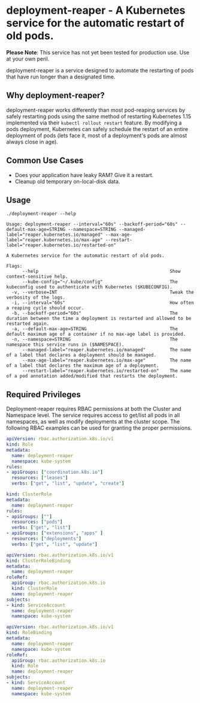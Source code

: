 deployment-reaper - A Kubernetes service for the automatic restart of old pods.
==========

**Please Note**: This service has not yet been tested for production use. Use at your own peril.

deployment-reaper is a service designed to automate the restarting of pods that
have run longer than a designated time.

Why deployment-reaper?
----------

deployment-reaper works differently than most pod-reaping services by safely
restarting pods using the same method of restarting Kubernetes 1.15 implemented
via their `kubectl rollout restart` feature. By modifying a pods deployment, 
Kubernetes can safely schedule the restart of an entire deployment of pods
(lets face it, most of a deployment's pods are almost always close in age).

Common Use Cases
----------

* Does your application have leaky RAM? Give it a restart.
* Cleanup old temporary on-local-disk data.

Usage
-----

`./deployment-reaper --help`

```
Usage: deployment-reaper --interval="60s" --backoff-period="60s" --default-max-age=STRING --namespace=STRING --managed-label="reaper.kubernetes.io/managed" --max-age-label="reaper.kubernetes.io/max-age" --restart-label="reaper.kubernetes.io/restarted-on"

A Kubernetes service for the automatic restart of old pods.

Flags:
      --help                                                 Show context-sensitive help.
      --kube-config="~/.kube/config"                         The kubeconfig used to authenticate with Kubernetes ($KUBECONFIG).
  -v, --verbose=INT                                          Tweak the verbosity of the logs.
  -i, --interval="60s"                                       How often a reaping cycle should occur.
  -b, --backoff-period="60s"                                 The duration between the time a deployment is restarted and allowed to be restarted again.
  -a, --default-max-age=STRING                               The default maximum age of a container if no max-age label is provided.
  -n, --namespace=STRING                                     The namespace this service runs in ($NAMESPACE).
      --managed-label="reaper.kubernetes.io/managed"         The name of a label that declares a deployment should be managed.
      --max-age-label="reaper.kubernetes.io/max-age"         The name of a label that declares the maximum age of a deployment.
      --restart-label="reaper.kubernetes.io/restarted-on"    The name of a pod annotation added/modified that restarts the deployment.
```

Required Privileges
----------

Deployment-reaper requires RBAC permissions at both the Cluster and Namespace 
level. The service requires access to get/list all pods in all namespaces, as well
as modify deployments at the cluster scope. The following RBAC examples can be
used for granting the proper permissions.

```yaml
apiVersion: rbac.authorization.k8s.io/v1
kind: Role
metadata:
  name: deployment-reaper
  namespace: kube-system
rules:
- apiGroups: ["coordination.k8s.io"]
  resources: ["leases"]
  verbs: ["get", "list", "update", "create"]
```

```yaml
kind: ClusterRole
metadata:
  name: deployment-reaper
rules:
- apiGroups: [""]
  resources: ["pods"]
  verbs: ["get", "list"]
- apiGroups: ["extensions", "apps" ]
  resources: ["deployments"]
  verbs: ["get", "list", "update"]
```

```yaml
apiVersion: rbac.authorization.k8s.io/v1
kind: ClusterRoleBinding
metadata:
  name: deployment-reaper
roleRef:
  apiGroup: rbac.authorization.k8s.io
  kind: ClusterRole
  name: deployment-reaper
subjects:
- kind: ServiceAccount
  name: deployment-reaper
  namespace: kube-system
```

```yaml
apiVersion: rbac.authorization.k8s.io/v1
kind: RoleBinding
metadata:
  name: deployment-reaper
  namespace: kube-system
roleRef:
  apiGroup: rbac.authorization.k8s.io
  kind: Role
  name: deployment-reaper
subjects:
- kind: ServiceAccount
  name: deployment-reaper
  namespace: kube-system
```